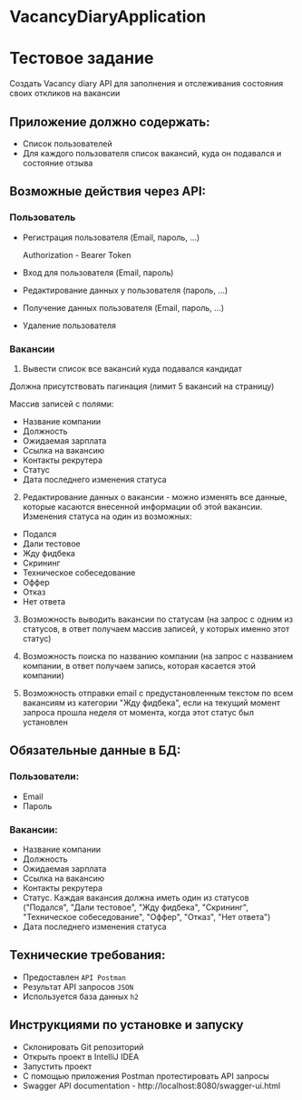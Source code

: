 # VacancyDiaryApplication
# **Тестовое задание**

Создать Vacancy diary API для заполнения и отслеживания состояния своих откликов на вакансии

## Приложение должно содержать:

- Список пользователей
- Для каждого пользователя список вакансий, куда он подавался и состояние отзыва

## Возможные действия через API:

### Пользователь

- Регистрация пользователя (Email, пароль, ...)

    Authorization - Bearer Token

- Вход для пользователя (Email, пароль)
- Редактирование данных у пользователя (пароль, ...)
- Получение данных пользователя (Email, пароль, ...)
- Удаление пользователя

### Вакансии

1. Вывести список все вакансий куда подавался кандидат

Должна присутствовать пагинация (лимит 5 вакансий на страницу)

Массив записей с полями: 

- Название компании
- Должность
- Ожидаемая зарплата
- Ссылка на вакансию
- Контакты рекрутера
- Статус
- Дата последнего изменения статуса

2. Редактирование данных о вакансии - можно изменять все данные, которые касаются внесенной информации об этой вакансии. Изменения статуса на один из возможных:

- Подался
- Дали тестовое
- Жду фидбека
- Скрининг
- Техническое собеседование
- Оффер
- Отказ
- Нет ответа

3. Возможность выводить вакансии по статусам (на запрос с одним из статусов, в ответ получаем массив записей, у которых именно этот статус)

4. Возможность поиска по названию компании (на запрос с названием компании, в ответ получаем запись, которая касается этой компании)

5. Возможность отправки email с предустановленным текстом по всем вакансиям из категории "Жду фидбека", если на текущий момент запроса прошла неделя от момента, когда этот статус был установлен

## Обязательные данные в БД:

### Пользователи:

- Email
- Пароль

### Вакансии:

- Название компании
- Должность
- Ожидаемая зарплата
- Ссылка на вакансию
- Контакты рекрутера
- Статус. Каждая вакансия должна иметь один из статусов  ("Подался", "Дали тестовое", "Жду фидбека", "Скрининг", "Техническое собеседование", "Оффер", "Отказ", "Нет ответа")
- Дата последнего изменения статуса

## Технические требования:

- Предоставлен `API Postman`
- Результат API запросов `JSON`
- Используется база данных `h2`

## Инструкциями по установке и запуску

- Склонировать Git репозиторий
- Открыть проект в IntelliJ IDEA
- Запустить проект
- С помощью приложения Postman протестировать API запросы
- Swagger API documentation - http://localhost:8080/swagger-ui.html 

